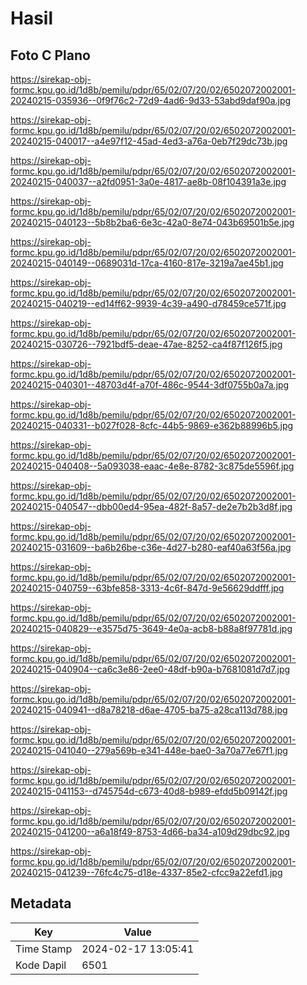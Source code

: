 # Hasil

## Foto C Plano

https://sirekap-obj-formc.kpu.go.id/1d8b/pemilu/pdpr/65/02/07/20/02/6502072002001-20240215-035936--0f9f76c2-72d9-4ad6-9d33-53abd9daf90a.jpg

https://sirekap-obj-formc.kpu.go.id/1d8b/pemilu/pdpr/65/02/07/20/02/6502072002001-20240215-040017--a4e97f12-45ad-4ed3-a76a-0eb7f29dc73b.jpg

https://sirekap-obj-formc.kpu.go.id/1d8b/pemilu/pdpr/65/02/07/20/02/6502072002001-20240215-040037--a2fd0951-3a0e-4817-ae8b-08f104391a3e.jpg

https://sirekap-obj-formc.kpu.go.id/1d8b/pemilu/pdpr/65/02/07/20/02/6502072002001-20240215-040123--5b8b2ba6-6e3c-42a0-8e74-043b69501b5e.jpg

https://sirekap-obj-formc.kpu.go.id/1d8b/pemilu/pdpr/65/02/07/20/02/6502072002001-20240215-040149--0689031d-17ca-4160-817e-3219a7ae45b1.jpg

https://sirekap-obj-formc.kpu.go.id/1d8b/pemilu/pdpr/65/02/07/20/02/6502072002001-20240215-040219--ed14ff62-9939-4c39-a490-d78459ce571f.jpg

https://sirekap-obj-formc.kpu.go.id/1d8b/pemilu/pdpr/65/02/07/20/02/6502072002001-20240215-030726--7921bdf5-deae-47ae-8252-ca4f87f126f5.jpg

https://sirekap-obj-formc.kpu.go.id/1d8b/pemilu/pdpr/65/02/07/20/02/6502072002001-20240215-040301--48703d4f-a70f-486c-9544-3df0755b0a7a.jpg

https://sirekap-obj-formc.kpu.go.id/1d8b/pemilu/pdpr/65/02/07/20/02/6502072002001-20240215-040331--b027f028-8cfc-44b5-9869-e362b88996b5.jpg

https://sirekap-obj-formc.kpu.go.id/1d8b/pemilu/pdpr/65/02/07/20/02/6502072002001-20240215-040408--5a093038-eaac-4e8e-8782-3c875de5596f.jpg

https://sirekap-obj-formc.kpu.go.id/1d8b/pemilu/pdpr/65/02/07/20/02/6502072002001-20240215-040547--dbb00ed4-95ea-482f-8a57-de2e7b2b3d8f.jpg

https://sirekap-obj-formc.kpu.go.id/1d8b/pemilu/pdpr/65/02/07/20/02/6502072002001-20240215-031609--ba6b26be-c36e-4d27-b280-eaf40a63f56a.jpg

https://sirekap-obj-formc.kpu.go.id/1d8b/pemilu/pdpr/65/02/07/20/02/6502072002001-20240215-040759--63bfe858-3313-4c6f-847d-9e56629ddfff.jpg

https://sirekap-obj-formc.kpu.go.id/1d8b/pemilu/pdpr/65/02/07/20/02/6502072002001-20240215-040829--e3575d75-3649-4e0a-acb8-b88a8f97781d.jpg

https://sirekap-obj-formc.kpu.go.id/1d8b/pemilu/pdpr/65/02/07/20/02/6502072002001-20240215-040904--ca6c3e86-2ee0-48df-b90a-b7681081d7d7.jpg

https://sirekap-obj-formc.kpu.go.id/1d8b/pemilu/pdpr/65/02/07/20/02/6502072002001-20240215-040941--d8a78218-d6ae-4705-ba75-a28ca113d788.jpg

https://sirekap-obj-formc.kpu.go.id/1d8b/pemilu/pdpr/65/02/07/20/02/6502072002001-20240215-041040--279a569b-e341-448e-bae0-3a70a77e67f1.jpg

https://sirekap-obj-formc.kpu.go.id/1d8b/pemilu/pdpr/65/02/07/20/02/6502072002001-20240215-041153--d745754d-c673-40d8-b989-efdd5b09142f.jpg

https://sirekap-obj-formc.kpu.go.id/1d8b/pemilu/pdpr/65/02/07/20/02/6502072002001-20240215-041200--a6a18f49-8753-4d66-ba34-a109d29dbc92.jpg

https://sirekap-obj-formc.kpu.go.id/1d8b/pemilu/pdpr/65/02/07/20/02/6502072002001-20240215-041239--76fc4c75-d18e-4337-85e2-cfcc9a22efd1.jpg


## Metadata

| Key        | Value               |
| ---------- | ------------------- |
| Time Stamp | 2024-02-17 13:05:41 |
| Kode Dapil | 6501                |



